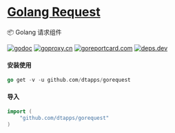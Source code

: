 <h1>
<a href="https://www.dtapp.net/">Golang Request</a>
</h1>

📦 Golang 请求组件

[comment]: <> (go)
[![godoc](https://pkg.go.dev/badge/github.com/dtapps/gorequest?status.svg)](https://pkg.go.dev/github.com/dtapps/gorequest)
[![goproxy.cn](https://goproxy.cn/stats/github.com/dtapps/gorequest/badges/download-count.svg)](https://goproxy.cn/stats/github.com/dtapps/gorequest)
[![goreportcard.com](https://goreportcard.com/badge/github.com/dtapps/gorequest)](https://goreportcard.com/report/github.com/dtapps/gorequest)
[![deps.dev](https://img.shields.io/badge/deps-go-red.svg)](https://deps.dev/go/github.com%2Fdtapps%2Fgorequest)

#### 安装使用

```go
go get -v -u github.com/dtapps/gorequest
```

#### 导入

```go
import (
    "github.com/dtapps/gorequest"
)
```